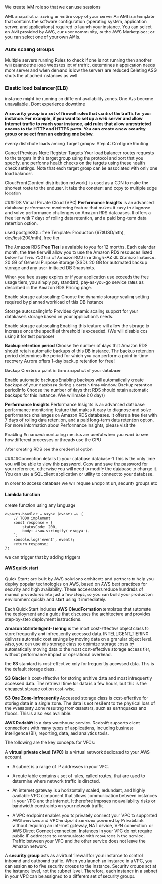 We create iAM role so that we can use sessions

AMI: snapshot or saving an entire copy of your server
An AMI is a template that contains the software configuration (operating system, application server, and applications) required to launch your instance. You can select an AMI provided by AWS, our user community, or the AWS Marketplace; or you can select one of your own AMIs.

### Auto scaling Groups
Multiple servers running
Rules to check if one is not running then another will balance the load
Websites lot of traffic, determines if application needs more server and when demand is low the servers are reduced
Deleting ASG shuts the attached instances as well

### Elastic load balancer(ELB)
instance might be running on different availability zones. One Azs become unavailable . Dont experience downtime

**A security group is a set of firewall rules that control the traffic for your instance. For example, if you want to set up a web server and allow Internet traffic to reach your instance, add rules that allow unrestricted access to the HTTP and HTTPS ports. You can create a new security group or select from an existing one below.**

evenly distribute loads among
Target groups: Step 4: Configure Routing

Cancel Previous Next: Register Targets
Your load balancer routes requests to the targets in this target group using the protocol and port that you specify, and performs health checks on the targets using these health check settings. Note that each target group can be associated with only one load balancer.

CloudFront(Content distribution network): is used as a CDN to make the shortest route to the enduser. it take the conetent and copy to multiple edge location

###RDS
Virtual Private Cloud (VPC)
**Performance Insights** is an advanced database performance monitoring feature that makes it easy to diagnose and solve performance challenges on Amazon RDS databases. It offers a free tier with 7 days of rolling data retention, and a paid long-term data retention option.

used postgreSQL: free
Template: Production (670USD/mth), dev/test(200/mth), free tier

The Amazon RDS **Free Tier** is available to you for 12 months. Each calendar month, the free tier will allow you to use the Amazon RDS resources listed below for free:
750 hrs of Amazon RDS in a Single-AZ db.t2.micro Instance.
20 GB of General Purpose Storage (SSD).
20 GB for automated backup storage and any user-initiated DB Snapshots.

When you free usage expires or if your application use exceeds the free usage tiers, you simply pay standard, pay-as-you-go service rates as described in the Amazon RDS Pricing page.

Enable storage autoscaling: Choose the dynamic storage scaling setting required by planned workload of this DB instance

Storage autoscalingInfo
Provides dynamic scaling support for your database’s storage based on your application’s needs.

Enable storage autoscaling
Enabling this feature will allow the storage to increase once the specified threshold is exceeded. (We will disable coz using it for test purpose)

**Backup retention period**
Choose the number of days that Amazon RDS should retain automatic backups of this DB instance.
The backup retention period determines the period for which you can perform a point-in-time recovery
Aurora offers 1-day backup retention for free!

Backup
Creates a point in time snapshot of your database

Enable automatic backups
Enabling backups will automatically create backups of your database during a certain time window.
Backup retention periodInfo
Choose the number of days that RDS should retain automatic backups for this instance. (We will make it 0 days)

**Performance Insights**
Performance Insights is an advanced database performance monitoring feature that makes it easy to diagnose and solve performance challenges on Amazon RDS databases. It offers a free tier with 7 days of rolling data retention, and a paid long-term data retention option. For more information about Performance Insights, please visit the

Enabling Enhanced monitoring metrics are useful when you want to see how different processes or threads use the CPU

After creating RDS see the credential option

#####Connection details to your database database-1
This is the only time you will be able to view this password. Copy and save the password for your reference, otherwise you will need to modify the database to change it. You can use a SQL client application or utility to connect to your database.

In order to access database we will require Endpoint url, security groups etc

#### Lambda function
create function using any language

    exports.handler = async (event) => {
        // TODO implement
        const response = {
            statusCode: 200,
            body: JSON.stringify('Pragya'),
        };
        console.log('event', event);
        return response;
    };

we can trigger that by adding triggers

#### AWS quick start
Quick Starts are built by AWS solutions architects and partners to help you deploy popular technologies on AWS, based on AWS best practices for security and high availability. These accelerators reduce hundreds of manual procedures into just a few steps, so you can build your production environment quickly and start using it immediately.

Each Quick Start includes **AWS CloudFormation** templates that automate the deployment and a guide that discusses the architecture and provides step-by-step deployment instructions.

**Amazon S3 Intelligent-Tiering** is the most cost-effective object class to store frequently and infrequently accessed data. INTELLIGENT_TIERING delivers automatic cost savings by moving data on a granular object level. Also, you can use this storage class to optimize storage costs by automatically moving data to the most cost-effective storage access tier, without performance impact or operational overhead.

the **S3** standard is cost-effective only for frequently accessed data. This is the default storage class.

**S3 Glacier** is cost-effective for storing archive data and most infrequently accessed data. The retrieval time for data is a few hours, but this is the cheapest storage option cost-wise.

**S3 One Zone-Infrequently** Accessed storage class is cost-effective for storing data in a single zone. The data is not resilient to the physical loss of the Availability Zone resulting from disasters, such as earthquakes and floods. This is also less available.

**AWS Redshift** is a data warehouse service. Redshift supports client connections with many types of applications, including business intelligence (BI), reporting, data, and analytics tools.

The following are the key concepts for VPCs:

A **virtual private cloud (VPC)** is a virtual network dedicated to your AWS account.

* A subnet is a range of IP addresses in your VPC.
* A route table contains a set of rules, called routes, that are used to determine where network traffic is directed.

* An internet gateway is a horizontally scaled, redundant, and highly available VPC component that allows communication between instances in your VPC and the internet. It therefore imposes no availability risks or bandwidth constraints on your network traffic.

* A VPC endpoint enables you to privately connect your VPC to supported AWS services and VPC endpoint services powered by PrivateLink without requiring an internet gateway, NAT device, VPN connection, or AWS Direct Connect connection. Instances in your VPC do not require public IP addresses to communicate with resources in the service. Traffic between your VPC and the other service does not leave the Amazon network.

A **security group** acts as a virtual firewall for your instance to control inbound and outbound traffic. When you launch an instance in a VPC, you can assign up to five security groups to the instance. Security groups act at the instance level, not the subnet level. Therefore, each instance in a subnet in your VPC can be assigned to a different set of security groups.